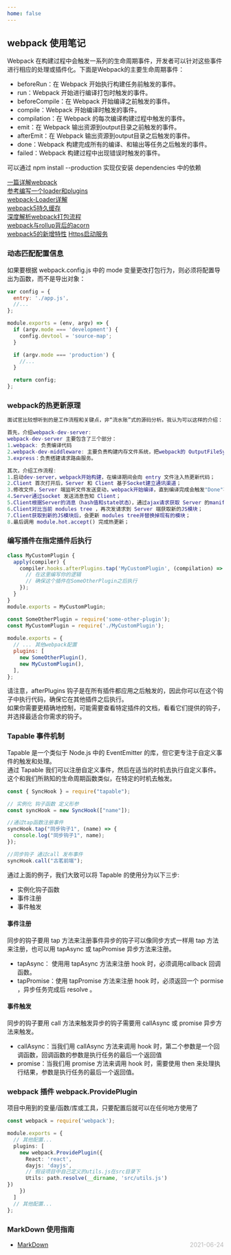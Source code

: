 ```yaml
---
home: false
---
```


## webpack 使用笔记

Webpack 在构建过程中会触发一系列的生命周期事件，开发者可以针对这些事件进行相应的处理或插件化。下面是Webpack的主要生命周期事件：

- beforeRun：在 Webpack 开始执行构建任务前触发的事件。
- run：Webpack 开始进行编译打包时触发的事件。
- beforeCompile：在 Webpack 开始编译之前触发的事件。
- compile：Webpack 开始编译时触发的事件。
- compilation：在 Webpack 的每次编译构建过程中触发的事件。
- emit：在 Webpack 输出资源到output目录之前触发的事件。
- afterEmit：在 Webpack 输出资源到output目录之后触发的事件。
- done：Webpack 构建完成所有的编译、和输出等任务之后触发的事件。
- failed：Webpack 构建过程中出现错误时触发的事件。

可以通过 npm install --production 实现仅安装 dependencies 中的依赖

[一篇详解webpack](https://zhuanlan.zhihu.com/p/443964387)  
[参考编写一个loader和plugins](https://pcaaron.github.io/pages/fe/webpack/plugin.html#%E6%8F%92%E4%BB%B6%E4%BA%8B%E4%BB%B6%E5%A4%84%E7%90%86)  
[webpack-Loader详解](https://zhuanlan.zhihu.com/p/397174187)  
[webpack5持久缓存](https://segmentfault.com/a/1190000041726881?sort=votes)  
[深度解析webpack打包流程](https://www.pipipi.net/30583.html/amp)  
[webpack与rollup背后的acorn](https://www.zhihu.com/tardis/bd/art/149323563)  
[webpack5的新增特性](https://blog.csdn.net/qq_17175013/article/details/119769033)
[Https启动服务](https://blog.osvlabs.com/?p=582)
### 动态匹配配置信息

如果要根据 webpack.config.js 中的 mode 变量更改打包行为，则必须将配置导出为函数，而不是导出对象：
``` js
var config = {
  entry: './app.js',
  //...
};

module.exports = (env, argv) => {
  if (argv.mode === 'development') {
    config.devtool = 'source-map';
  }

  if (argv.mode === 'production') {
    //...
  }

  return config;
};
```

### webpack的热更新原理

``` m
面试官比较想听到的是工作流程和关键点，非“流水账”式的源码分析。我认为可以这样的介绍：

首先，介绍webpack-dev-server:
webpack-dev-server 主要包含了三个部分：
1.webpack: 负责编译代码
2.webpack-dev-middleware: 主要负责构建内存文件系统，把webpack的 OutputFileSystem 替换成 InMemoryFileSystem。同时作为Express的中间件拦截请求，从内存文件系统中把结果拿出来。
3.express：负责搭建请求路由服务。

其次，介绍工作流程:
1.启动dev-server，webpack开始构建，在编译期间会向 entry 文件注入热更新代码；
2.Client 首次打开后，Server 和 Client 基于Socket建立通讯渠道；
3.修改文件，Server 端监听文件发送变动，webpack开始编译，直到编译完成会触发"Done"事件；
4.Server通过socket 发送消息告知 Client；
5.Client根据Server的消息（hash值和state状态），通过ajax请求获取 Server 的manifest描述文件；
6.Client对比当前 modules tree ，再次发请求到 Server 端获取新的JS模块；
7.Client获取到新的JS模块后，会更新 modules tree并替换掉现有的模块；
8.最后调用 module.hot.accept() 完成热更新；

```

### 编写插件在指定插件后执行

``` javascript
class MyCustomPlugin {
  apply(compiler) {
    compiler.hooks.afterPlugins.tap('MyCustomPlugin', (compilation) => {
      // 在这里编写你的逻辑
      // 确保这个插件在SomeOtherPlugin之后执行
    });
  }
}
module.exports = MyCustomPlugin;
```

``` javascript
const SomeOtherPlugin = require('some-other-plugin');
const MyCustomPlugin = require('./MyCustomPlugin');
 
module.exports = {
  // ... 其他webpack配置
  plugins: [
    new SomeOtherPlugin(),
    new MyCustomPlugin(),
  ],
};
```

请注意，afterPlugins 钩子是在所有插件都应用之后触发的，因此你可以在这个钩子中执行代码，确保它在其他插件之后执行。  
如果你需要更精确地控制，可能需要查看特定插件的文档，看看它们提供的钩子，并选择最适合你需求的钩子。


### Tapable 事件机制

Tapable 是一个类似于 Node.js 中的 EventEmitter 的库，但它更专注于自定义事件的触发和处理。  
通过 Tapable 我们可以注册自定义事件，然后在适当的时机去执行自定义事件。  
这个和我们所熟知的生命周期函数类似，在特定的时机去触发。  

``` javascript
const { SyncHook } = require("tapable");

// 实例化 钩子函数 定义形参
const syncHook = new SyncHook(["name"]);

//通过tap函数注册事件
syncHook.tap("同步钩子1", (name) => {
  console.log("同步钩子1", name);
});

//同步钩子 通过call 发布事件
syncHook.call("古茗前端");

```
通过上面的例子，我们大致可以将 Tapable 的使用分为以下三步:

- 实例化钩子函数
- 事件注册
- 事件触发

#### 事件注册
同步的钩子要用 tap 方法来注册事件异步的钩子可以像同步方式一样用 tap 方法来注册，也可以用 tapAsync 或 tapPromise 异步方法来注册。  
- tapAsync： 使用用 tapAsync 方法来注册 hook 时，必须调用callback 回调函数。  
- tapPromise：使用 tapPromise 方法来注册 hook 时，必须返回一个 pormise ，异步任务完成后 resolve 。  

####  事件触发
同步的钩子要用 call 方法来触发异步的钩子需要用 callAsync 或 promise 异步方法来触发。
- callAsync：当我们用 callAsync 方法来调用 hook 时，第二个参数是一个回调函数，回调函数的参数是执行任务的最后一个返回值  
- promise：当我们用 promise 方法来调用 hook 时，需要使用 then 来处理执行结果，参数是执行任务的最后一个返回值。  

### webpack 插件 webpack.ProvidePlugin
项目中用到的变量/函数/库或工具，只要配置后就可以在任何地方使用了  
``` ts
const webpack = require('webpack');

module.exports = {
  // 其他配置...
  plugins: [
    new webpack.ProvidePlugin({
      React: 'react',
      dayjs: 'dayjs',
      // 假设项目中自己定义的utils.js在src目录下
      Utils: path.resolve(__dirname, 'src/utils.js')
})
    })
  ]
  // 其他配置...
};

```

### MarkDown 使用指南

- [MarkDown](../blog-daily/use-markdown) <span style="color:#bbb; float:right">2021-06-24</span>

